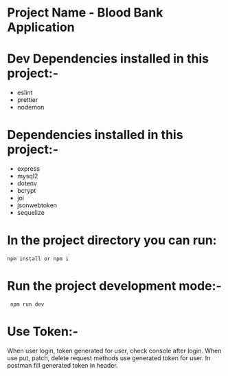 
  # Project Name - Blood Bank Application

  # Dev Dependencies installed in this project:-
   - eslint
   - prettier
   - nodemon

  # Dependencies installed in this project:-
   - express
   - mysql2
   - dotenv
   - bcrypt
   - joi
   - jsonwebtoken
   - sequelize

   
  # In the project directory you can run:
    npm install or npm i

  # Run the project development mode:-
     npm run dev

  # Use Token:-
   When user login, token generated for user, check console after login.
   When use put, patch, delete request methods use generated token for user.
   In postman fill generated token in header.
